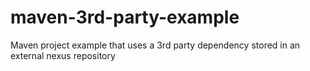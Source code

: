 maven-3rd-party-example
=======================

Maven project example that uses a 3rd party dependency stored in an external nexus repository
